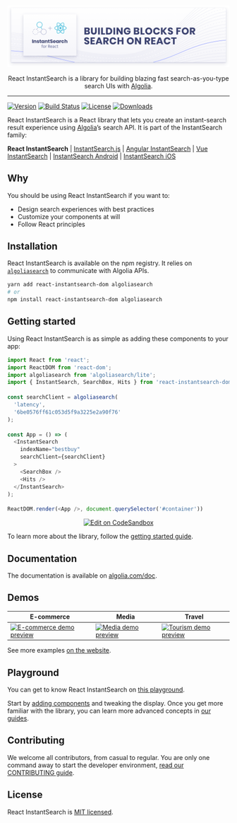 <p align="center">
  <a href="https://www.algolia.com/doc/guides/building-search-ui/what-is-instantsearch/react/">
    <img alt="React InstantSearch" src=".github/react-instantsearch-banner.png">
  </a>

  <p align="center">
    React InstantSearch is a library for building blazing fast search-as-you-type search UIs with <a href="https://www.algolia.com">Algolia</a>.
  </p>
</p>

---

[![Version][version-svg]][package-url] [![Build Status][ci-svg]][ci-url] [![License][license-image]][license-url] [![Downloads][downloads-image]][downloads-url]

React InstantSearch is a React library that lets you create an instant-search result experience using [Algolia][algolia-website]’s search API. It is part of the InstantSearch family:

**React InstantSearch** | [InstantSearch.js][instantsearch.js-github] | [Angular InstantSearch][instantsearch-angular-github] | [Vue InstantSearch][instantsearch-vue-github] | [InstantSearch Android][instantsearch-android-github] | [InstantSearch iOS][instantsearch-ios-github]

## Why

You should be using React InstantSearch if you want to:

* Design search experiences with best practices
* Customize your components at will
* Follow React principles

## Installation

React InstantSearch is available on the npm registry. It relies on [`algoliasearch`](https://github.com/algolia/algoliasearch-client-javascript) to communicate with Algolia APIs.

```sh
yarn add react-instantsearch-dom algoliasearch
# or
npm install react-instantsearch-dom algoliasearch
```

## Getting started

Using React InstantSearch is as simple as adding these components to your app:

```javascript
import React from 'react';
import ReactDOM from 'react-dom';
import algoliasearch from 'algoliasearch/lite';
import { InstantSearch, SearchBox, Hits } from 'react-instantsearch-dom';

const searchClient = algoliasearch(
  'latency',
  '6be0576ff61c053d5f9a3225e2a90f76'
);

const App = () => (
  <InstantSearch
    indexName="bestbuy"
    searchClient={searchClient}
  >
    <SearchBox />
    <Hits />
  </InstantSearch>
);

ReactDOM.render(<App />, document.querySelector('#container'))
```

<p align="center">
  <a href="https://codesandbox.io/s/github/algolia/doc-code-samples/tree/master/React InstantSearch/getting-started" title="Edit on CodeSandbox">
    <img alt="Edit on CodeSandbox" src="https://codesandbox.io/static/img/play-codesandbox.svg">
  </a>
</p>

To learn more about the library, follow the [getting started guide][doc-getting-started].

## Documentation

The documentation is available on [algolia.com/doc][doc].

## Demos

| E-commerce                                                                                                                                                                             | Media                                                                                                                                                                   | Travel                                                                                                                                                                        |
| -------------------------------------------------------------------------------------------------------------------------------------------------------------------------------------- | ----------------------------------------------------------------------------------------------------------------------------------------------------------------------- | ----------------------------------------------------------------------------------------------------------------------------------------------------------------------------- |
| <a href="https://react-instantsearch.netlify.com/examples/e-commerce/"><img src="https://www.algolia.com/doc/assets/images/build-search-ui/demos/e-commerce-4391909a.png" width="250" alt="E-commerce demo preview"></a> | <a href="https://react-instantsearch.netlify.com/examples/media/"><img src="https://www.algolia.com/doc/assets/images/build-search-ui/demos/media-24e1259b.png" width="250" alt="Media demo preview"></a> | <a href="https://react-instantsearch.netlify.com/examples/tourism/"><img src="https://www.algolia.com/doc/assets/images/build-search-ui/demos/tourism-42193cf6.png" width="250" alt="Tourism demo preview"></a> |

See more examples [on the website][doc-demos].

## Playground

You can get to know React InstantSearch on [this playground][doc-playground].

Start by [adding components][doc-getting-started] and tweaking the display. Once you get more familiar with the library, you can learn more advanced concepts in [our guides][doc-guides].

## Contributing

We welcome all contributors, from casual to regular. You are only one command away to start the developer environment, [read our CONTRIBUTING guide](CONTRIBUTING.md).

## License

React InstantSearch is [MIT licensed](LICENSE).

<!-- Links -->

[doc]: https://www.algolia.com/doc/guides/building-search-ui/what-is-instantsearch/react/
[doc-getting-started]: https://www.algolia.com/doc/guides/building-search-ui/getting-started/react/
[doc-guides]: https://www.algolia.com/doc/guides/building-search-ui/widgets/customize-an-existing-widget/react/
[doc-demos]: https://www.algolia.com/doc/guides/building-search-ui/resources/demos/react/
[doc-playground]: https://codesandbox.io/s/github/algolia/create-instantsearch-app/tree/templates/react-instantsearch
[algolia-website]: https://www.algolia.com/
[instantsearch.js-github]: https://github.com/algolia/instantsearch.js
[instantsearch-android-github]: https://github.com/algolia/instantsearch-android
[instantsearch-ios-github]: https://github.com/algolia/instantsearch-ios
[instantsearch-vue-github]: https://github.com/algolia/vue-instantsearch
[instantsearch-angular-github]: https://github.com/algolia/angular-instantsearch
[ci-svg]: https://circleci.com/gh/algolia/react-instantsearch.svg?style=svg
[ci-url]: https://circleci.com/gh/algolia/react-instantsearch
[license-image]: http://img.shields.io/badge/license-MIT-green.svg?style=flat-square
[license-url]: LICENSE
[downloads-image]: https://img.shields.io/npm/dm/react-instantsearch.svg?style=flat-square
[downloads-url]: http://npm-stat.com/charts.html?package=react-instantsearch
[version-svg]: https://img.shields.io/npm/v/react-instantsearch.svg?style=flat-square
[package-url]: https://yarnpkg.com/en/package/react-instantsearch
